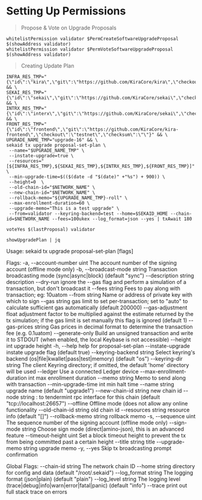 
# Setting Up Permissions

> Propose & Vote on Upgrade Proposals

```
whitelistPermission validator $PermCreateSoftwareUpgradeProposal $(showAddress validator)
whitelistPermission validator $PermVoteSoftwareUpgradeProposal $(showAddress validator) 
```

> Creating Update Plan



```
INFRA_RES_TMP="{\"id\":\"kira\",\"git\":\"https://github.com/KiraCore/kira\",\"checkout\":\"testnet\",\"checksum\":\"\"}" && \
SEKAI_RES_TMP="{\"id\":\"sekai\",\"git\":\"https://github.com/KiraCore/sekai\",\"checkout\":\"master\",\"checksum\":\"\"}" && \
INTRX_RES_TMP="{\"id\":\"interx\",\"git\":\"https://github.com/KiraCore/sekai\",\"checkout\":\"master\",\"checksum\":\"\"}" && \
FRONT_RES_TMP="{\"id\":\"frontend\",\"git\":\"https://github.com/KiraCore/kira-frontend\",\"checkout\":\"testnet\",\"checksum\":\"\"}" && \
UPGRADE_NAME_TMP="upgrade-16" && \
sekaid tx upgrade proposal-set-plan \
 --name="$UPGRADE_NAME_TMP" \
 --instate-upgrade=true \
 --resources="[${INFRA_RES_TMP},${SEKAI_RES_TMP},${INTRX_RES_TMP},${FRONT_RES_TMP}]" \
 --min-upgrade-time=$(($(date -d "$(date)" +"%s") + 900)) \
 --height=0  \
 --old-chain-id="$NETWORK_NAME" \
 --new-chain-id="$NETWORK_NAME" \
 --rollback-memo="${UPGRADE_NAME_TMP}-roll" \
 --max-enrollment-duration=60 \
 --upgrade-memo="This is a test upgrade" \
 --from=validator --keyring-backend=test --home=$SEKAID_HOME --chain-id=$NETWORK_NAME --fees=100ukex --log_format=json --yes | txAwait 180

voteYes $(lastProposal) validator

showUpgradePlan | jq
```

Usage:
  sekaid tx upgrade proposal-set-plan [flags]

Flags:
  -a, --account-number uint           The account number of the signing account (offline mode only)
  -b, --broadcast-mode string         Transaction broadcasting mode (sync|async|block) (default "sync")
      --description string            description
      --dry-run                       ignore the --gas flag and perform a simulation of a transaction, but don't broadcast it      --fees string                   Fees to pay along with transaction; eg: 10uatom
      --from string                   Name or address of private key with which to sign
      --gas string                    gas limit to set per-transaction; set to "auto" to calculate sufficient gas automatically (default 200000)
      --gas-adjustment float          adjustment factor to be multiplied against the estimate returned by the tx simulation; if the gas limit is set manually this flag is ignored  (default 1)
      --gas-prices string             Gas prices in decimal format to determine the transaction fee (e.g. 0.1uatom)
      --generate-only                 Build an unsigned transaction and write it to STDOUT (when enabled, the local Keybase is not accessible)
      --height int                    upgrade height
  -h, --help                          help for proposal-set-plan
      --instate-upgrade               instate upgrade flag (default true)
      --keyring-backend string        Select keyring's backend (os|file|kwallet|pass|test|memory) (default "os")
      --keyring-dir string            The client Keyring directory; if omitted, the default 'home' directory will be used
      --ledger                        Use a connected Ledger device
      --max-enrollment-duration int   max enrollment duration
      --memo string                   Memo to send along with transaction
      --min-upgrade-time int          min halt time
      --name string                   upgrade name (default "upgrade1")
      --new-chain-id string           new chain id
      --node string                   <host>:<port> to tendermint rpc interface for this chain (default "tcp://localhost:26657")
      --offline                       Offline mode (does not allow any online functionality
      --old-chain-id string           old chain id
      --resources string              resource info (default "[]")
      --rollback-memo string          rollback memo
  -s, --sequence uint                 The sequence number of the signing account (offline mode only)
      --sign-mode string              Choose sign mode (direct|amino-json), this is an advanced feature
      --timeout-height uint           Set a block timeout height to prevent the tx from being committed past a certain height      --title string                  title
      --upgrade-memo string           upgrade memo
  -y, --yes                           Skip tx broadcasting prompt confirmation

Global Flags:
      --chain-id string     The network chain ID
      --home string         directory for config and data (default "/root/.sekaid")
      --log_format string   The logging format (json|plain) (default "plain")
      --log_level string    The logging level (trace|debug|info|warn|error|fatal|panic) (default "info")
      --trace               print out full stack trace on errors